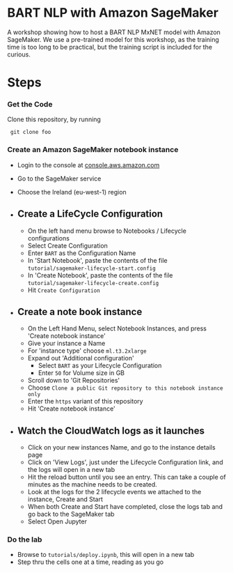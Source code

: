 # BART NLP with Amazon SageMaker

A workshop showing how to host a BART NLP MxNET model with Amazon SageMaker. 
We use a pre-trained model for this workshop, as the training time is too long to be practical, but the training script is included for the curious.

# Steps

### Get the Code
Clone this repository, by running 

``` git clone foo```

### Create an Amazon SageMaker notebook instance

- Login to the console at [console.aws.amazon.com](https://console.aws.amazon.com/console/home)

- Go to the SageMaker service
- Choose the Ireland (eu-west-1) region
- ## Create a LifeCycle Configuration
  - On the left hand menu browse to Notebooks / Lifecycle configurations
  - Select Create Configuration
  - Enter `BART` as the Configuration Name
  - In 'Start Notebook', paste the contents of the file `tutorial/sagemaker-lifecycle-start.config`
  - In 'Create Notebook', paste the contents of the file `tutorial/sagemaker-lifecycle-create.config`
  - Hit `Create Configuration`
- ## Create a note book instance
  - On the Left Hand Menu, select Notebook Instances, and press 'Create notebook instance'
  - Give your instance a Name
  - For 'instance type' choose `ml.t3.2xlarge`
  - Expand out 'Additional configuration'
    - Select `BART` as your Lifecycle Configuration
    - Enter `50` for Volume size in GB
  - Scroll down to 'Git Repositories'
  - Choose `Clone a public Git repository to this notebook instance only`
  - Enter the `https` variant of this repository
  - Hit 'Create notebook instance'
- ## Watch the CloudWatch logs as it launches
  - Click on your new instances Name, and go to the instance details page
  - Click on 'View Logs', just under the Lifecycle Configuration link, and the logs will open in a new tab
  - Hit the reload button until you see an entry. This can take a couple of minutes as the machine needs to be created.
  - Look at the logs for the 2 lifecycle events we attached to the instance, Create and Start
  - When both Create and Start have completed, close the logs tab and go back to the SageMaker tab
  - Select Open Jupyter

### Do the lab

- Browse to `tutorials/deploy.ipynb`, this will open in a new tab
- Step thru the cells one at a time, reading as you go

